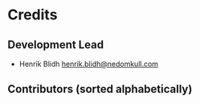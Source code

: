 # Credits

## Development Lead

* Henrik Blidh <henrik.blidh@nedomkull.com>

## Contributors (sorted alphabetically)



